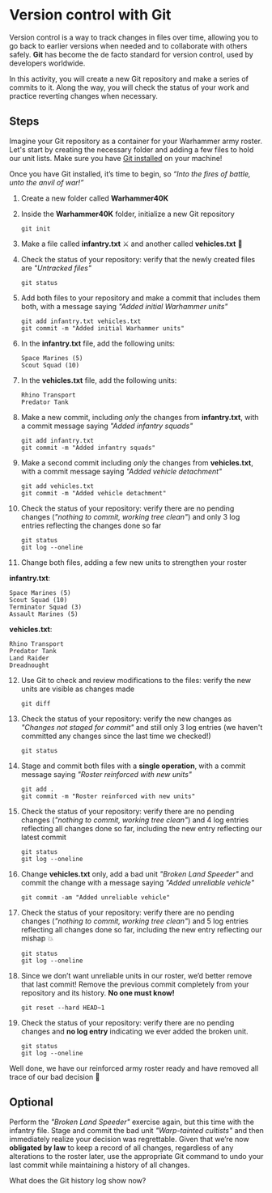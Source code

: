 # Version control with Git

Version control is a way to track changes in files over time, allowing you to go back to earlier versions when needed and to collaborate with others safely. **Git** has become the de facto standard for version control, used by developers worldwide.

In this activity, you will create a new Git repository and make a series of commits to it. Along the way, you will check the status of your work and practice reverting changes when necessary.

## Steps

Imagine your Git repository as a container for your Warhammer army roster. Let's start by creating the necessary folder and adding a few files to hold our unit lists. Make sure you have [Git installed](https://git-scm.com/book/en/v2/Getting-Started-Installing-Git) on your machine!

Once you have Git installed, it’s time to begin, so *“Into the fires of battle, unto the anvil of war!”*

1. Create a new folder called **Warhammer40K**

2. Inside the **Warhammer40K** folder, initialize a new Git repository
    ```
    git init
    ```

3. Make a file called **infantry.txt** ⚔️ and another called **vehicles.txt** 🚙

4. Check the status of your repository: verify that the newly created files are *"Untracked files"*
    ```
    git status
    ```

5. Add both files to your repository and make a commit that includes them both, with a message saying *"Added initial Warhammer units"*
    ```
    git add infantry.txt vehicles.txt
    git commit -m "Added initial Warhammer units"
    ```

6. In the **infantry.txt** file, add the following units:
    ```
    Space Marines (5)
    Scout Squad (10)
    ```

7. In the **vehicles.txt** file, add the following units:
    ```
    Rhino Transport
    Predator Tank
    ```

8. Make a new commit, including *only* the changes from **infantry.txt**, with a commit message saying *"Added infantry squads"*
    ```
    git add infantry.txt
    git commit -m "Added infantry squads"
    ```

9. Make a second commit including *only* the changes from **vehicles.txt**, with a commit message saying *"Added vehicle detachment"*
    ```
    git add vehicles.txt
    git commit -m "Added vehicle detachment"
    ```

10. Check the status of your repository: verify there are no pending changes (*"nothing to commit, working tree clean"*) and only 3 log entries reflecting the changes done so far
    ```
    git status
    git log --oneline
    ```

11. Change both files, adding a few new units to strengthen your roster

**infantry.txt**:
    
    Space Marines (5)
    Scout Squad (10)
    Terminator Squad (3)
    Assault Marines (5)

**vehicles.txt**:

    Rhino Transport
    Predator Tank
    Land Raider
    Dreadnought

12. Use Git to check and review modifications to the files: verify the new units are visible as changes made
    ```
    git diff
    ```

13. Check the status of your repository: verify the new changes as *"Changes not staged for commit"* and still only 3 log entries (we haven't committed any changes since the last time we checked!)
    ```
    git status
    ```

14. Stage and commit both files with a **single operation**, with a commit message saying *"Roster reinforced with new units"*
    ```
    git add .
    git commit -m "Roster reinforced with new units"
    ```

15. Check the status of your repository: verify there are no pending changes (*"nothing to commit, working tree clean"*) and 4 log entries reflecting all changes done so far, including the new entry reflecting our latest commit
    ```
    git status
    git log --oneline
    ```

16. Change **vehicles.txt** only, add a bad unit *"Broken Land Speeder"* and commit the change with a message saying *"Added unreliable vehicle"*
    ```
    git commit -am "Added unreliable vehicle"
    ```

17. Check the status of your repository: verify there are no pending changes (*"nothing to commit, working tree clean"*) and 5 log entries reflecting all changes done so far, including the new entry reflecting our mishap 💥
    ```
    git status
    git log --oneline
    ```

18. Since we don’t want unreliable units in our roster, we’d better remove that last commit! Remove the previous commit completely from your repository and its history. **No one must know!**
    ```
    git reset --hard HEAD~1
    ```

19. Check the status of your repository: verify there are no pending changes and **no log entry** indicating we ever added the broken unit.
    ```
    git status
    git log --oneline
    ```

Well done, we have our reinforced army roster ready and have removed all trace of our bad decision 🥳

## Optional

Perform the *"Broken Land Speeder"* exercise again, but this time with the infantry file. Stage and commit the bad unit *"Warp-tainted cultists"* and then immediately realize your decision was regrettable. Given that we’re now **obligated by law** to keep a record of all changes, regardless of any alterations to the roster later, use the appropriate Git command to undo your last commit while maintaining a history of all changes.

What does the Git history log show now?

